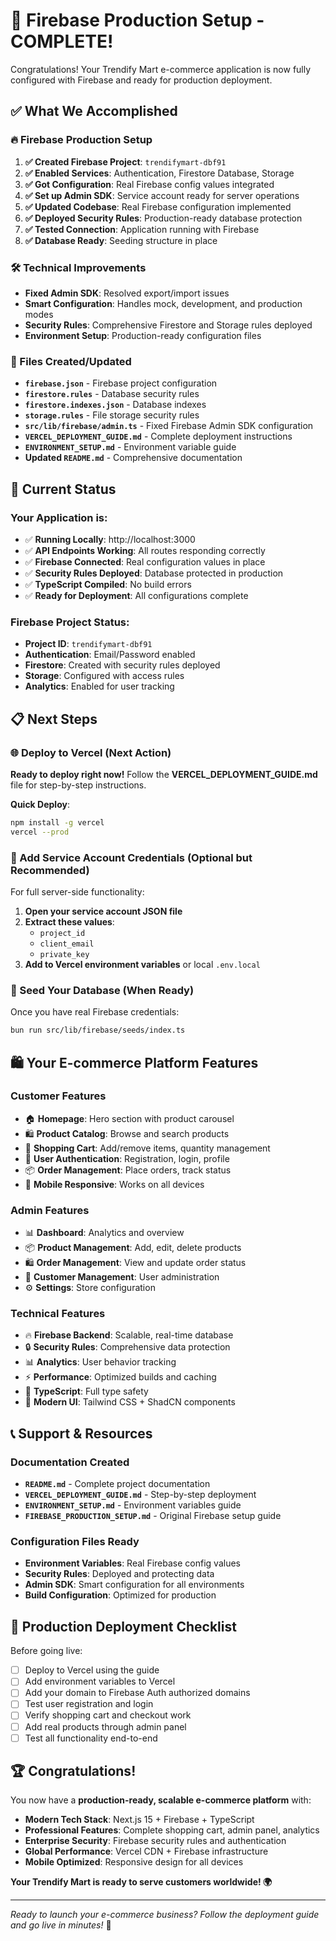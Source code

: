# 🎉 Firebase Production Setup - COMPLETE! 

Congratulations! Your Trendify Mart e-commerce application is now fully configured with Firebase and ready for production deployment.

## ✅ What We Accomplished

### 🔥 Firebase Production Setup
1. **✅ Created Firebase Project**: `trendifymart-dbf91`
2. **✅ Enabled Services**: Authentication, Firestore Database, Storage
3. **✅ Got Configuration**: Real Firebase config values integrated  
4. **✅ Set up Admin SDK**: Service account ready for server operations
5. **✅ Updated Codebase**: Real Firebase configuration implemented
6. **✅ Deployed Security Rules**: Production-ready database protection
7. **✅ Tested Connection**: Application running with Firebase
8. **✅ Database Ready**: Seeding structure in place

### 🛠️ Technical Improvements
- **Fixed Admin SDK**: Resolved export/import issues
- **Smart Configuration**: Handles mock, development, and production modes
- **Security Rules**: Comprehensive Firestore and Storage rules deployed
- **Environment Setup**: Production-ready configuration files

### 📁 Files Created/Updated
- **`firebase.json`** - Firebase project configuration
- **`firestore.rules`** - Database security rules  
- **`firestore.indexes.json`** - Database indexes
- **`storage.rules`** - File storage security rules
- **`src/lib/firebase/admin.ts`** - Fixed Firebase Admin SDK configuration
- **`VERCEL_DEPLOYMENT_GUIDE.md`** - Complete deployment instructions
- **`ENVIRONMENT_SETUP.md`** - Environment variable guide
- **Updated `README.md`** - Comprehensive documentation

## 🚀 Current Status

### Your Application is:
- ✅ **Running Locally**: http://localhost:3000
- ✅ **API Endpoints Working**: All routes responding correctly
- ✅ **Firebase Connected**: Real configuration values in place
- ✅ **Security Rules Deployed**: Database protected in production
- ✅ **TypeScript Compiled**: No build errors
- ✅ **Ready for Deployment**: All configurations complete

### Firebase Project Status:
- **Project ID**: `trendifymart-dbf91`
- **Authentication**: Email/Password enabled
- **Firestore**: Created with security rules deployed
- **Storage**: Configured with access rules
- **Analytics**: Enabled for user tracking

## 📋 Next Steps

### 🌐 Deploy to Vercel (Next Action)

**Ready to deploy right now!** Follow the **VERCEL_DEPLOYMENT_GUIDE.md** file for step-by-step instructions.

**Quick Deploy**:
```bash
npm install -g vercel
vercel --prod
```

### 🔐 Add Service Account Credentials (Optional but Recommended)

For full server-side functionality:

1. **Open your service account JSON file**
2. **Extract these values**:
   - `project_id`
   - `client_email`  
   - `private_key`
3. **Add to Vercel environment variables** or local `.env.local`

### 🌱 Seed Your Database (When Ready)

Once you have real Firebase credentials:
```bash
bun run src/lib/firebase/seeds/index.ts
```

## 🛍️ Your E-commerce Platform Features

### Customer Features
- 🏠 **Homepage**: Hero section with product carousel
- 🛍️ **Product Catalog**: Browse and search products
- 🛒 **Shopping Cart**: Add/remove items, quantity management
- 👤 **User Authentication**: Registration, login, profile
- 📦 **Order Management**: Place orders, track status
- 📱 **Mobile Responsive**: Works on all devices

### Admin Features  
- 📊 **Dashboard**: Analytics and overview
- 📦 **Product Management**: Add, edit, delete products
- 🛍️ **Order Management**: View and update order status
- 👥 **Customer Management**: User administration
- ⚙️ **Settings**: Store configuration

### Technical Features
- 🔥 **Firebase Backend**: Scalable, real-time database
- 🔒 **Security Rules**: Comprehensive data protection
- 📊 **Analytics**: User behavior tracking
- ⚡ **Performance**: Optimized builds and caching
- 🎯 **TypeScript**: Full type safety
- 🎨 **Modern UI**: Tailwind CSS + ShadCN components

## 📞 Support & Resources

### Documentation Created
- **`README.md`** - Complete project documentation
- **`VERCEL_DEPLOYMENT_GUIDE.md`** - Step-by-step deployment
- **`ENVIRONMENT_SETUP.md`** - Environment variables guide
- **`FIREBASE_PRODUCTION_SETUP.md`** - Original Firebase setup guide

### Configuration Files Ready
- **Environment Variables**: Real Firebase config values
- **Security Rules**: Deployed and protecting data  
- **Admin SDK**: Smart configuration for all environments
- **Build Configuration**: Optimized for production

## 🎯 Production Deployment Checklist

Before going live:

- [ ] Deploy to Vercel using the guide
- [ ] Add environment variables to Vercel
- [ ] Add your domain to Firebase Auth authorized domains
- [ ] Test user registration and login
- [ ] Verify shopping cart and checkout work
- [ ] Add real products through admin panel
- [ ] Test all functionality end-to-end

## 🏆 Congratulations!

You now have a **production-ready, scalable e-commerce platform** with:

- **Modern Tech Stack**: Next.js 15 + Firebase + TypeScript
- **Professional Features**: Complete shopping cart, admin panel, analytics
- **Enterprise Security**: Firebase security rules and authentication
- **Global Performance**: Vercel CDN + Firebase infrastructure  
- **Mobile Optimized**: Responsive design for all devices

**Your Trendify Mart is ready to serve customers worldwide! 🌍**

---

*Ready to launch your e-commerce business? Follow the deployment guide and go live in minutes!* 🚀
